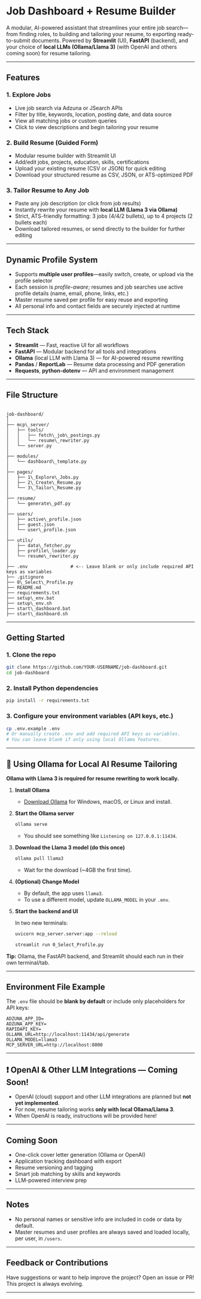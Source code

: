 # Job Dashboard + Resume Builder

A modular, AI-powered assistant that streamlines your entire job search—from finding roles, to building and tailoring your resume, to exporting ready-to-submit documents. Powered by **Streamlit** (UI), **FastAPI** (backend), and your choice of **local LLMs (Ollama/Llama 3)** (with OpenAI and others coming soon) for resume tailoring.

---

## Features

### 1. Explore Jobs
- Live job search via Adzuna or JSearch APIs
- Filter by title, keywords, location, posting date, and data source
- View all matching jobs or custom queries
- Click to view descriptions and begin tailoring your resume

### 2. Build Resume (Guided Form)
- Modular resume builder with Streamlit UI
- Add/edit jobs, projects, education, skills, certifications
- Upload your existing resume (CSV or JSON) for quick editing
- Download your structured resume as CSV, JSON, or ATS-optimized PDF

### 3. Tailor Resume to Any Job
- Paste any job description (or click from job results)
- Instantly rewrite your resume with **local LLM (Llama 3 via Ollama)**
- Strict, ATS-friendly formatting: 3 jobs (4/4/2 bullets), up to 4 projects (2 bullets each)
- Download tailored resumes, or send directly to the builder for further editing

---

## Dynamic Profile System

- Supports **multiple user profiles**—easily switch, create, or upload via the profile selector
- Each session is *profile-aware*; resumes and job searches use active profile details (name, email, phone, links, etc.)
- Master resume saved per profile for easy reuse and exporting
- All personal info and contact fields are securely injected at runtime

---

## Tech Stack

- **Streamlit** — Fast, reactive UI for all workflows
- **FastAPI** — Modular backend for all tools and integrations
- **Ollama** (local LLM with Llama 3) — for AI-powered resume rewriting
- **Pandas** / **ReportLab** — Resume data processing and PDF generation
- **Requests**, **python-dotenv** — API and environment management

---

## File Structure

```

job-dashboard/
│
├── mcp\_server/
│   ├── tools/
│   │   ├── fetch\_job\_postings.py
│   │   └── resume\_rewriter.py
│   └── server.py
│
├── modules/
│   └── dashboard\_template.py
│
├── pages/
│   ├── 1\_Explore\_Jobs.py
│   ├── 2\_Create\_Resume.py
│   └── 3\_Tailor\_Resume.py
│
├── resume/
│   └── generate\_pdf.py
│
├── users/
│   ├── active\_profile.json
│   ├── guest.json
│   └── user\_profile.json
│
├── utils/
│   ├── data\_fetcher.py
│   ├── profile\_loader.py
│   └── resume\_rewriter.py
│
├── .env                # <-- Leave blank or only include required API keys as variables
├── .gitignore
├── 0\_Select\_Profile.py
├── README.md
├── requirements.txt
├── setup\_env.bat
├── setup\_env.sh
├── start\_dashboard.bat
├── start\_dashboard.sh

````

---

## Getting Started

### 1. Clone the repo

```sh
git clone https://github.com/YOUR-USERNAME/job-dashboard.git
cd job-dashboard
````

### 2. Install Python dependencies

```sh
pip install -r requirements.txt
```

### 3. Configure your environment variables (API keys, etc.)

```sh
cp .env.example .env
# Or manually create .env and add required API keys as variables.
# You can leave blank if only using local Ollama features.
```

---

## 🦙 Using Ollama for Local AI Resume Tailoring

**Ollama with Llama 3 is required for resume rewriting to work locally.**

1. **Install Ollama**

   * [Download Ollama](https://ollama.com/download) for Windows, macOS, or Linux and install.

2. **Start the Ollama server**

   ```sh
   ollama serve
   ```

   * You should see something like `Listening on 127.0.0.1:11434`.

3. **Download the Llama 3 model (do this once)**

   ```sh
   ollama pull llama3
   ```

   * Wait for the download (\~4GB the first time).

4. **(Optional) Change Model**

   * By default, the app uses `llama3`.
   * To use a different model, update `OLLAMA_MODEL` in your `.env`.

5. **Start the backend and UI**

   In two new terminals:

   ```sh
   uvicorn mcp_server.server:app --reload
   ```

   ```sh
   streamlit run 0_Select_Profile.py
   ```

**Tip:** Ollama, the FastAPI backend, and Streamlit should each run in their own terminal/tab.

---

## Environment File Example

The `.env` file should be **blank by default** or include only placeholders for API keys:

```
ADZUNA_APP_ID=
ADZUNA_APP_KEY=
RAPIDAPI_KEY=
OLLAMA_URL=http://localhost:11434/api/generate
OLLAMA_MODEL=llama3
MCP_SERVER_URL=http://localhost:8000
```

---

## ❗ OpenAI & Other LLM Integrations — Coming Soon!

* OpenAI (cloud) support and other LLM integrations are planned but **not yet implemented**.
* For now, resume tailoring works **only with local Ollama/Llama 3**.
* When OpenAI is ready, instructions will be provided here!

---

## Coming Soon

* One-click cover letter generation (Ollama or OpenAI)
* Application tracking dashboard with export
* Resume versioning and tagging
* Smart job matching by skills and keywords
* LLM-powered interview prep

---

## Notes

* No personal names or sensitive info are included in code or data by default.
* Master resumes and user profiles are always saved and loaded locally, per user, in `/users`.

---

## Feedback or Contributions

Have suggestions or want to help improve the project?
Open an issue or PR! This project is always evolving.

---